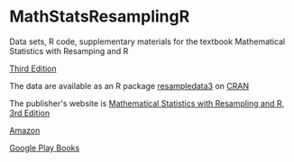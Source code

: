 # MathStatsResamplingR
Data sets, R code, supplementary materials for the textbook Mathematical Statistics with Resamping and R

[Third Edition](https://github.com/lchihara/MathStatsResamplingR/tree/main/Edition3)

The data are available as an R package
[resampledata3](https://CRAN.R-project.org/package=resampledata3)
on
[CRAN](https://cran.r-project.org/mirrors.html)

The publisher's website is
[Mathematical Statistics with Resampling and R, 3rd Edition](https://www.wiley.com/en-us/Mathematical+Statistics+with+Resampling+and+R%2C+3rd+Edition-p-9781119874034)

[Amazon](https://www.amazon.com/Mathematical-Statistics-Resampling-Laura-Chihara-ebook/dp/B0B99GCGQQ/ref=sr_1_fkmr2_2)

[Google Play Books](https://play.google.com/store/books/details/Laura_M_Chihara_Mathematical_Statistics_with_Resam?id=d7CAEAAAQBAJ)
